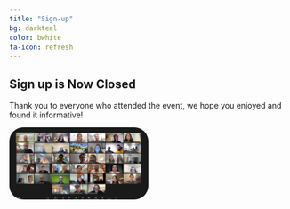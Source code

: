 ```yaml
---
title: "Sign-up"
bg: darkteal
color: bwhite
fa-icon: refresh
---
```


## Sign up is Now Closed

Thank you to everyone who attended the event, we hope you enjoyed and found it informative! 

<img src="img/Group Photo.png" alt="Group Photo of the Call" width="250" style="border-radius:25px"> 

<!--
## Sign up for Students 

If you are interested in attending this event, please register using the form below, using your university email account. <b> Please if possible register with your university affiliated email account, and state your affiliated university during registration. <br>

<b>Student Registration opens Monday 17th October </b>. <br>
Student Registration closes <b> Friday 11th November</b>.

<div class="text-box center" style="background-color:#F66B0E; border-radius:25px; width:200px; margin:0 auto ">
<a href="https://forms.office.com/r/83bSjwqNPn">Sign up here! </a>
</div>
-->